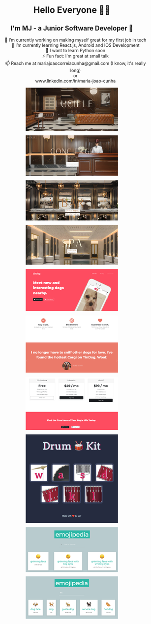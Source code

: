 ###  <h1 align="center">Hello Everyone 🫶🏻</h1>


<h2 align="center">I'm MJ - a Junior Software Developer 🤩 </h2>

<ul align="center" style="list-style: none;">
<li>🔭 I’m currently working on making myself great for my first job in tech </li>
<li>🌱 I’m currently learning React.js, Android and IOS Development</li>
<li>🤔 I want to learn Python soon</li>
<li>⚡ Fun fact: I'm great at small talk</li>
<li>📫 Reach me at mariajoaocorreiacunha@gmail.com (I know, it's really long)</li>
or
<li>www.linkedin.com/in/maria-joao-cunha</li>
</ul>
<img
  src="https://github.com/mjoaoocc/mjoaoocc/blob/main/gitimages/lucillelobby.png"
  alt="Alt text"
  style="display: flex; margin: 0 auto; width: 300px">
  
  <img
  src="https://github.com/mjoaoocc/mjoaoocc/blob/main/gitimages/lucilleconcierge.png"
  alt="Alt text"
  style="display: flex; margin: 0 auto; width: 300px">
  
  <img
  src="https://github.com/mjoaoocc/mjoaoocc/blob/main/gitimages/lucillebar.png"
  alt="Alt text"
  style="display: flex; margin: 0 auto; width: 300px; align: center">

  <img
  src="https://github.com/mjoaoocc/mjoaoocc/blob/main/gitimages/lucillespa.png"
  alt="Alt text"
  style="display: flex; margin: 0 auto; width: 300px">

  <img
  src="https://github.com/mjoaoocc/mjoaoocc/blob/main/gitimages/tindog1.png"
  alt="Alt text"
  style="display: flex; margin: 0 auto; width: 300px">

  <img
  src="https://github.com/mjoaoocc/mjoaoocc/blob/main/gitimages/tindog2.png"
  alt="Alt text"
  style="display: flex; margin: 0 auto; width: 300px">

  <img
  src="https://github.com/mjoaoocc/mjoaoocc/blob/main/gitimages/tindog3.png"
  alt="Alt text"
  style="display: flex; margin: 0 auto; width: 300px">

  <img
  src="https://github.com/mjoaoocc/mjoaoocc/blob/main/gitimages/drumkit.png"
  alt="Alt text"
  style="display: flex; margin: 0 auto; width: 300px">

  <img
  src="https://github.com/mjoaoocc/mjoaoocc/blob/main/gitimages/emojipedia.png"
  alt="Alt text"
  style="display: flex; margin: 0 auto; width: 300px">

  <img
  src="https://github.com/mjoaoocc/mjoaoocc/blob/main/gitimages/emojipediadog.png"
  alt="Alt text"
  style="display: flex; margin: 0 auto; width: 300px">


